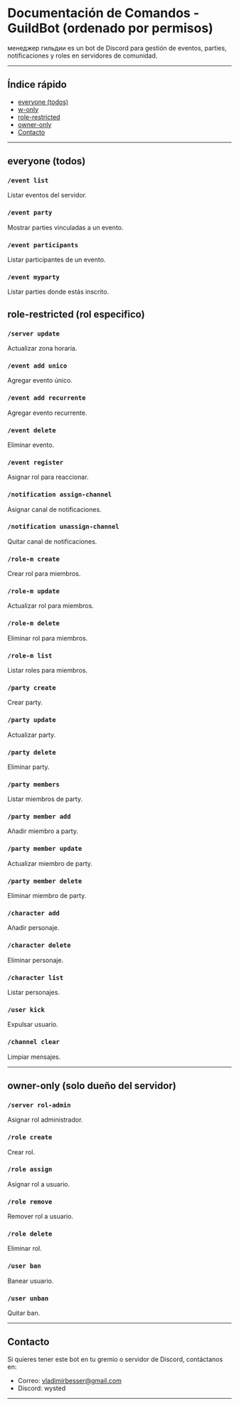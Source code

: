 # Documentación de Comandos - GuildBot (ordenado por permisos)

менеджер гильдии es un bot de Discord para gestión de eventos, parties, notificaciones y roles en servidores de comunidad.

---

## Índice rápido

-   [everyone (todos)](#everyone-todos)
-   [w-only](#w-only) 
-   [role-restricted](#role-restricted)
-   [owner-only](#owner-only)
-   [Contacto](#contacto)

---

## everyone (todos)

### `/event list`

Listar eventos del servidor.

### `/event party`

Mostrar parties vinculadas a un evento.

### `/event participants`

Listar participantes de un evento.

### `/event myparty`

Listar parties donde estás inscrito.

## role-restricted (rol especifico)

### `/server update`

Actualizar zona horaria.

### `/event add unico`

Agregar evento único.

### `/event add recurrente`

Agregar evento recurrente.

### `/event delete`

Eliminar evento.

### `/event register`

Asignar rol para reaccionar.

### `/notification assign-channel`

Asignar canal de notificaciones.

### `/notification unassign-channel`

Quitar canal de notificaciones.

### `/role-m create`

Crear rol para miembros.

### `/role-m update`

Actualizar rol para miembros.

### `/role-m delete`

Eliminar rol para miembros.

### `/role-m list`

Listar roles para miembros.

### `/party create`

Crear party.

### `/party update`

Actualizar party.

### `/party delete`

Eliminar party.

### `/party members`

Listar miembros de party.

### `/party member add`

Añadir miembro a party.

### `/party member update`

Actualizar miembro de party.

### `/party member delete`

Eliminar miembro de party.

### `/character add`

Añadir personaje.

### `/character delete`

Eliminar personaje.

### `/character list`

Listar personajes.

### `/user kick`

Expulsar usuario.

### `/channel clear`

Limpiar mensajes.

---

## owner-only (solo dueño del servidor)

### `/server rol-admin`

Asignar rol administrador.

### `/role create`

Crear rol.

### `/role assign`

Asignar rol a usuario.

### `/role remove`

Remover rol a usuario.

### `/role delete`

Eliminar rol.

### `/user ban`

Banear usuario.

### `/user unban`

Quitar ban.

---

## Contacto

Si quieres tener este bot en tu gremio o servidor de Discord, contáctanos en:

-   Correo: vladimirbesser@gmail.com
-   Discord: wysted

---
